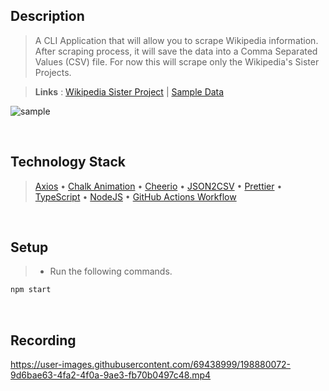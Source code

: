 ## Description
> A CLI Application that will allow you to scrape Wikipedia information. After scraping process, it will save the data into a Comma Separated Values (CSV) file. For now this will scrape only the Wikipedia's Sister Projects.

> **Links** : [Wikipedia Sister Project](https://en.wikipedia.org/wiki/Main_Page#:~:text=Wikipedia%27s%20sister%20projects) | [Sample Data](https://github.com/kentlouisetonino/cli-app-wikipedia-web-scraping/blob/develop/src/files/sister-projects.csv)

![sample](https://user-images.githubusercontent.com/69438999/193521598-c0319469-e52e-43c2-b38a-02a48fa4e885.PNG)

<br />

## Technology Stack
> [Axios](https://www.npmjs.com/package/axios) • [Chalk Animation](https://www.npmjs.com/package/chalk-animation) • [Cheerio](https://www.npmjs.com/package/cheerio) • [JSON2CSV](https://www.npmjs.com/package/json2csv) • [Prettier](https://www.npmjs.com/package/prettier) • [TypeScript](https://www.npmjs.com/package/typescript) • [NodeJS](https://nodejs.org/docs/latest-v16.x/api/) • [GitHub Actions Workflow](https://docs.github.com/en/actions/using-workflows/about-workflows)

<br />

## Setup
> - Run the following commands.
```bash
npm start
```

<br />

## Recording
https://user-images.githubusercontent.com/69438999/198880072-9d6bae63-4fa2-4f0a-9ae3-fb70b0497c48.mp4

